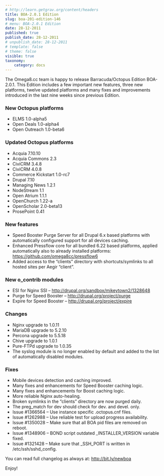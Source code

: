 ```yaml
---
# http://learn.getgrav.org/content/headers
title: BOA-2.0.1 Edition
slug: boa-201-edition-146
# menu: BOA-2.0.1 Edition
date: 28-12-2011
published: true
publish_date: 28-12-2011
# unpublish_date: 28-12-2011
# template: false
# theme: false
visible: true
taxonomy:
    category: docs
---
```


The Omega8.cc team is happy to release Barracuda/Octopus Edition BOA-2.0.1. This Edition includes a few important new features, three new platforms, twelve updated platforms and many fixes and improvements introduced in the last nine weeks since previous Edition.

### New Octopus platforms

 * ELMS 1.0-alpha5  
 * Open Deals 1.0-alpha4  
 * Open Outreach 1.0-beta6

### Updated Octopus platforms

 * Acquia 7.10.10  
 * Acquia Commons 2.3  
 * CiviCRM 3.4.8  
 * CiviCRM 4.0.8  
 * Commerce Kickstart 1.0-rc7  
 * Drupal 7.10  
 * Managing News 1.2.1  
 * NodeStream 1.1  
 * Open Atrium 1.1.1  
 * OpenChurch 1.22-a  
 * OpenScholar 2.0-beta13  
 * ProsePoint 0.41

### New features

 * Speed Booster Purge Server for all Drupal 6.x based platforms with automatically configured support for all devices caching.  
 * Enhanced Pressflow core for all bundled 6.22 based platforms, applied automatically also to already installed platforms: https://github.com/omega8cc/pressflow6  
 * Added access to the “clients” directory with shortcuts/symlinks to all hosted sites per Aegir “client”.

### New o\_contrib modules

 * ESI for Nginx SSI – http://drupal.org/sandbox/mikeytown2/1328648  
 * Purge for Speed Booster – http://drupal.org/project/purge  
 * Expire for Speed Booster – http://drupal.org/project/expire

### Changes

 * Nginx upgrade to 1.0.11  
 * MariaDB upgrade to 5.2.10  
 * Percona upgrade to 5.5.18  
 * Chive upgrade to 1.0.1  
 * Pure-FTPd upgrade to 1.0.35  
 * The syslog module is no longer enabled by default and added to the list of automatically disabled modules.

### Fixes

 * Mobile devices detection and caching improved.  
 * Many fixes and enhancements for Speed Booster caching logic.  
 * Many fixes and enhancements for Boost caching logic.  
 * More reliable Nginx auto-healing.  
 * Broken symlinks in the “clients” directory are now purged daily.  
 * The preg\_match for dev should check for dev. and devel. only.  
 * Issue #1366564 – Use instance specific .octopus.cnf files.  
 * Issue #1262988 – Use reliable test for upload progress availability.  
 * Issue #1350028 – Make sure that all BOA pid files are removed on reboot.  
 * Issue #1348906 – BOND script outdated \_INSTALLER\_VERSION variable fixed.  
 * Issue #1321428 – Make sure that \_SSH\_PORT is written in /etc/ssh/sshd\_config.

You can read full changelog as always at: http://bit.ly/newboa

Enjoy!